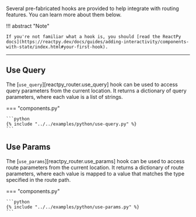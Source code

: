Several pre-fabricated hooks are provided to help integrate with routing features. You can learn more about them below.

!!! abstract "Note"

    If you're not familiar what a hook is, you should [read the ReactPy docs](https://reactpy.dev/docs/guides/adding-interactivity/components-with-state/index.html#your-first-hook).

---

## Use Query

The [`use_query`][reactpy_router.use_query] hook can be used to access query parameters from the current location. It returns a dictionary of query parameters, where each value is a list of strings.

=== "components.py"

    ```python
    {% include "../../examples/python/use-query.py" %}
    ```

## Use Params

The [`use_params`][reactpy_router.use_params] hook can be used to access route parameters from the current location. It returns a dictionary of route parameters, where each value is mapped to a value that matches the type specified in the route path.

=== "components.py"

    ```python
    {% include "../../examples/python/use-params.py" %}
    ```
